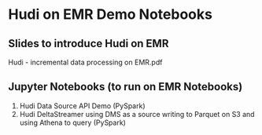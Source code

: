 # Hudi on EMR Demo Notebooks

## Slides to introduce Hudi on EMR

Hudi - incremental data processing on EMR.pdf

## Jupyter Notebooks (to run on EMR Notebooks)

1. Hudi Data Source API Demo (PySpark)
2. Hudi DeltaStreamer using DMS as a source writing to Parquet on S3 and using Athena to query (PySpark)


 
